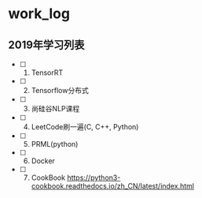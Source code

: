 # work_log
## 2019年学习列表
- [ ] 1. TensorRT
- [ ] 2. Tensorflow分布式
- [ ] 3. 尚硅谷NLP课程
- [ ] 4. LeetCode刷一遍(C, C++, Python)
- [ ] 5. PRML(python)
- [ ] 6. Docker
- [ ] 7. CookBook https://python3-cookbook.readthedocs.io/zh_CN/latest/index.html
